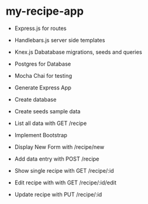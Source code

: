 # my-recipe-app



* Express.js for routes
* Handlebars.js server side templates
* Knex.js Dabatabase migrations, seeds and queries
* Postgres for Database 
* Mocha Chai for testing


* Generate Express App
* Create database
* Create seeds sample data
* List all data with GET /recipe
* Implement Bootstrap
* Display New Form with /recipe/new
* Add data entry with POST /recipe
* Show single recipe with GET /recipe/:id
* Edit recipe with with GET /recipe/:id/edit
* Update recipe with PUT /recipe/:id
